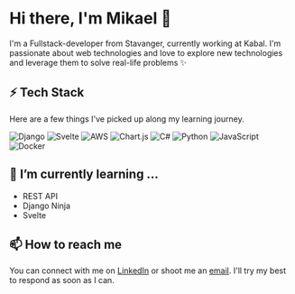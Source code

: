 # Hi there, I'm Mikael 👋

I'm a Fullstack-developer from Stavanger, currently working at Kabal. I'm passionate about web technologies and love to explore new technologies and leverage them to solve real-life problems ✨

## ⚡ Tech Stack

Here are a few things I've picked up along my learning journey.

![Django](https://img.shields.io/badge/Django-%23092E20.svg?style=flat-square&logo=django&logoColor=white) ![Svelte](https://img.shields.io/badge/Svelte-%23f1413d.svg?style=flat-square&logo=svelte&logoColor=white) ![AWS](https://img.shields.io/badge/AWS-%23FF9900.svg?style=flat-square&logo=amazon-aws&logoColor=white) ![Chart.js](https://img.shields.io/badge/Chart.js-F5788D.svg?style=flat-square&logo=chart.js&logoColor=white) ![C#](https://img.shields.io/badge/C%23-%23239120.svg?style=flat-square&logo=c-sharp&logoColor=white) ![Python](https://img.shields.io/badge/Python-1f537e?style=flat-square&logo=python&logoColor=fff) ![JavaScript](https://img.shields.io/badge/Javascript-%23323330.svg?style=flat-square&logo=javascript&logoColor=%23F7DF1E)  ![Docker](https://img.shields.io/badge/Docker-%230db7ed.svg?style=flat-square&logo=Docker&logoColor=white) 

## 🌱 I’m currently learning ...

* REST API
* Django Ninja
* Svelte


## 📫 How to reach me

You can connect with me on [LinkedIn](https://www.linkedin.com/in/mikael-stave-7b8806214/) or shoot me an [email](mailto:mikael.stave@gmail.com). I'll try my best to respond as soon as I can.
